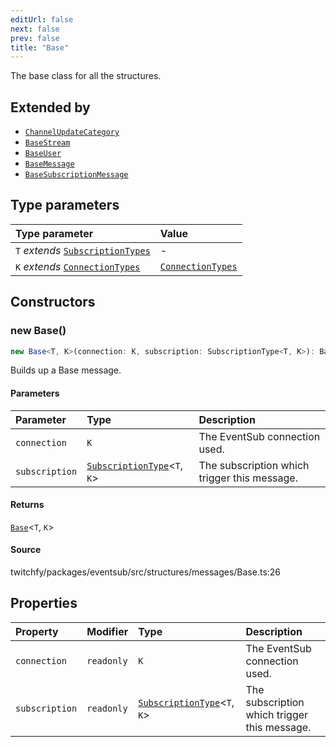 ```yaml
---
editUrl: false
next: false
prev: false
title: "Base"
---
```


The base class for all the structures.

## Extended by

- [`ChannelUpdateCategory`](/api/eventsub/classes/channelupdatecategory/)
- [`BaseStream`](/api/eventsub/classes/basestream/)
- [`BaseUser`](/api/eventsub/classes/baseuser/)
- [`BaseMessage`](/api/eventsub/classes/basemessage/)
- [`BaseSubscriptionMessage`](/api/eventsub/classes/basesubscriptionmessage/)

## Type parameters

| Type parameter | Value |
| :------ | :------ |
| `T` *extends* [`SubscriptionTypes`](/api/eventsub/enumerations/subscriptiontypes/) | - |
| `K` *extends* [`ConnectionTypes`](/api/eventsub/type-aliases/connectiontypes/) | [`ConnectionTypes`](/api/eventsub/type-aliases/connectiontypes/) |

## Constructors

### new Base()

```ts
new Base<T, K>(connection: K, subscription: SubscriptionType<T, K>): Base<T, K>
```

Builds up a Base message.

#### Parameters

| Parameter | Type | Description |
| :------ | :------ | :------ |
| `connection` | `K` | The EventSub connection used. |
| `subscription` | [`SubscriptionType`](/api/eventsub/type-aliases/subscriptiontype/)\<`T`, `K`\> | The subscription which trigger this message. |

#### Returns

[`Base`](/api/eventsub/classes/base/)\<`T`, `K`\>

#### Source

twitchfy/packages/eventsub/src/structures/messages/Base.ts:26

## Properties

| Property | Modifier | Type | Description |
| :------ | :------ | :------ | :------ |
| `connection` | `readonly` | `K` | The EventSub connection used. |
| `subscription` | `readonly` | [`SubscriptionType`](/api/eventsub/type-aliases/subscriptiontype/)\<`T`, `K`\> | The subscription which trigger this message. |
